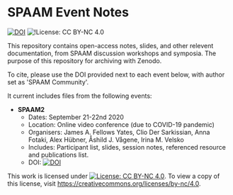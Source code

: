 # SPAAM Event Notes

[![DOI](https://zenodo.org/badge/305327161.svg)](https://zenodo.org/badge/latestdoi/305327161) ![!License: CC BY-NC 4.0](https://img.shields.io/badge/License-CC%20BY--NC%204.0-lightgrey.svg)

This repository contains open-access notes, slides, and other relevent documentation, from SPAAM discussion workshops and symposia. The purpose of this repository for archiving with Zenodo.

To cite, please use the DOI provided next to each event below, with author set as 'SPAAM Community'.

It current includes files from the following events:

- **SPAAM2**
  - Dates: September 21-22nd 2020
  - Location: Online video conference (due to COVID-19 pandemic)
  - Organisers: James A. Fellows Yates, Clio Der Sarkissian, Anna Fotaki, Alex Hübner, ‪Åshild J. Vågene, Irina M. Velsko
  - Includes: Participant list, slides, session notes, referenced resource and publications list.
  - DOI: [![DOI](https://zenodo.org/badge/DOI/10.5281/zenodo.4109609.svg)](https://doi.org/10.5281/zenodo.4109609)

This work is licensed under [![License: CC BY-NC 4.0](https://licensebuttons.net/l/by-nc/4.0/80x15.png)](https://creativecommons.org/licenses/by-nc/4.0/). To view a copy of this license, visit https://creativecommons.org/licenses/by-nc/4.0.
